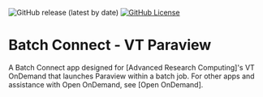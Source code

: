 ![GitHub release (latest by date)](https://img.shields.io/github/v/release/rsettlage/ARC-ondemand-apps)
[![GitHub License](https://img.shields.io/badge/license-MIT-green.svg)](https://opensource.org/licenses/MIT)

# Batch Connect - VT Paraview

A Batch Connect app designed for [Advanced Research Computing]'s VT OnDemand that launches Paraview
within a batch job.  For other apps and assistance with Open OnDemand, see [Open OnDemand].
